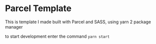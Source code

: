 # Parcel Template

This is template I made built with Parcel and SASS, using yarn 2 package manager

to start development enter the command
`yarn start`
